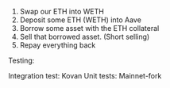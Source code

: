 1. Swap our ETH into WETH
2. Deposit some ETH (WETH) into Aave
3. Borrow some asset with the ETH collateral
  1. Sell that borrowed asset. (Short selling)
4. Repay everything back


Testing:

Integration test: Kovan
Unit tests: Mainnet-fork

